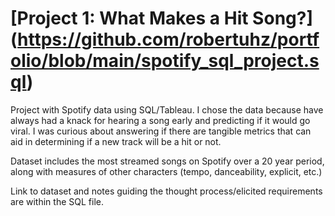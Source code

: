 # [Project 1: What Makes a Hit Song?] (https://github.com/robertuhz/portfolio/blob/main/spotify_sql_project.sql)

Project with Spotify data using SQL/Tableau. I chose the data because have always had a knack for hearing a song early and predicting if it would go viral. I was curious about answering if there are tangible metrics that can aid in determining if a new track will be a hit or not.

Dataset includes the most streamed songs on Spotify over a 20 year period, along with measures of other characters (tempo, danceability, explicit, etc.)

Link to dataset and notes guiding the thought process/elicited requirements are within the SQL file.
